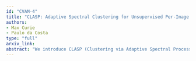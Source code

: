 ```yaml
---
id: "CVAM-4"
title: "CLASP: Adaptive Spectral Clustering for Unsupervised Per-Image Segmentation"
authors:
- Max Curie
- Paulo da Costa
type: "full"
arxiv_link:
abstract: "We introduce CLASP (Clustering via Adaptive Spectral Processing), a lightweight framework for unsupervised image segmentation that operates without any labeled data or fine-tuning. CLASP first extracts per-patch features using a self-supervised ViT encoder (DINO); then, it builds an affinity matrix and applies spectral clustering. To avoid manual tuning, we select the segment count automatically with a eigengap-silhouette search, and we sharpen the boundaries with a fully connected DenseCRF. Despite its simplicity and training-free nature, CLASP attains competitive mIoU and pixel-accuracy on COCO-Stuff and ADE20K, matching recent unsupervised baselines. The zero-training design makes CLASP a strong, easily reproducible baseline for large unannotated corpora—especially common in digital advertising and marketing workflows such as brand-safety screening, creative asset curation, and social-media content moderation."
---
```

